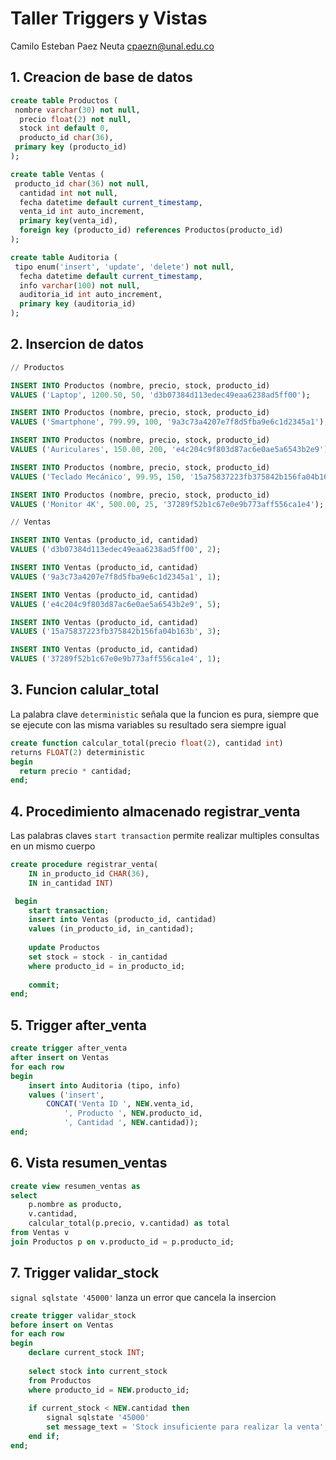 # Taller Triggers y Vistas

Camilo Esteban Paez Neuta
cpaezn@unal.edu.co

## 1. Creacion de base de datos

```sql
create table Productos (
 nombre varchar(30) not null,
  precio float(2) not null,
  stock int default 0,
  producto_id char(36),
 primary key (producto_id)
);

create table Ventas (
 producto_id char(36) not null,
  cantidad int not null,
  fecha datetime default current_timestamp,
  venta_id int auto_increment,
  primary key(venta_id),
  foreign key (producto_id) references Productos(producto_id)
);

create table Auditoria (
 tipo enum('insert', 'update', 'delete') not null,
  fecha datetime default current_timestamp,
  info varchar(100) not null,
  auditoria_id int auto_increment,
  primary key (auditoria_id)
);
```

## 2. Insercion de datos

```sql
// Productos

INSERT INTO Productos (nombre, precio, stock, producto_id) 
VALUES ('Laptop', 1200.50, 50, 'd3b07384d113edec49eaa6238ad5ff00');

INSERT INTO Productos (nombre, precio, stock, producto_id) 
VALUES ('Smartphone', 799.99, 100, '9a3c73a4207e7f8d5fba9e6c1d2345a1');

INSERT INTO Productos (nombre, precio, stock, producto_id) 
VALUES ('Auriculares', 150.00, 200, 'e4c204c9f803d87ac6e0ae5a6543b2e9');

INSERT INTO Productos (nombre, precio, stock, producto_id) 
VALUES ('Teclado Mecánico', 99.95, 150, '15a75837223fb375842b156fa04b163b');

INSERT INTO Productos (nombre, precio, stock, producto_id) 
VALUES ('Monitor 4K', 500.00, 25, '37289f52b1c67e0e9b773aff556ca1e4');

// Ventas

INSERT INTO Ventas (producto_id, cantidad) 
VALUES ('d3b07384d113edec49eaa6238ad5ff00', 2);

INSERT INTO Ventas (producto_id, cantidad) 
VALUES ('9a3c73a4207e7f8d5fba9e6c1d2345a1', 1);

INSERT INTO Ventas (producto_id, cantidad) 
VALUES ('e4c204c9f803d87ac6e0ae5a6543b2e9', 5);

INSERT INTO Ventas (producto_id, cantidad) 
VALUES ('15a75837223fb375842b156fa04b163b', 3);

INSERT INTO Ventas (producto_id, cantidad) 
VALUES ('37289f52b1c67e0e9b773aff556ca1e4', 1);
```

## 3. Funcion calular_total

La palabra clave `deterministic` señala que la funcion es pura, siempre que se ejecute con las misma variables su resultado sera siempre igual

```sql
create function calcular_total(precio float(2), cantidad int)
returns FLOAT(2) deterministic
begin
  return precio * cantidad;
end;
```

## 4. Procedimiento almacenado registrar_venta
Las palabras claves `start transaction` permite realizar multiples consultas en un mismo cuerpo
```sql
create procedure registrar_venta(
    IN in_producto_id CHAR(36),
    IN in_cantidad INT)

 begin
    start transaction;
    insert into Ventas (producto_id, cantidad) 
    values (in_producto_id, in_cantidad);
    
    update Productos 
    set stock = stock - in_cantidad 
    where producto_id = in_producto_id;
    
    commit;
end;
```

## 5. Trigger after_venta

```sql
create trigger after_venta
after insert on Ventas
for each row
begin
    insert into Auditoria (tipo, info)
    values ('insert', 
        CONCAT('Venta ID ', NEW.venta_id,
            ', Producto ', NEW.producto_id,
            ', Cantidad ', NEW.cantidad));
end;
```

## 6. Vista resumen_ventas

```sql
create view resumen_ventas as
select 
    p.nombre as producto,
    v.cantidad,
    calcular_total(p.precio, v.cantidad) as total
from Ventas v
join Productos p on v.producto_id = p.producto_id;
```

## 7. Trigger validar_stock
`signal sqlstate '45000'` lanza un error que cancela la insercion
```sql
create trigger validar_stock
before insert on Ventas
for each row
begin
    declare current_stock INT;
    
    select stock into current_stock 
    from Productos 
    where producto_id = NEW.producto_id;
    
    if current_stock < NEW.cantidad then
        signal sqlstate '45000'
        set message_text = 'Stock insuficiente para realizar la venta';
    end if;
end;
```
